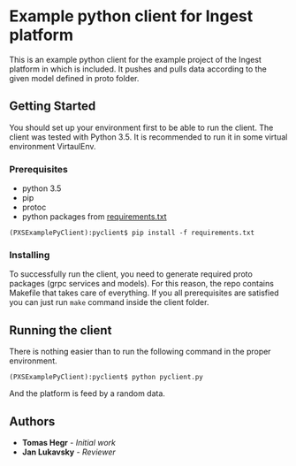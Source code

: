 # Example python client for Ingest platform

This is an example python client for the example project of the Ingest platform in which is included. It pushes and pulls data according to the given model defined in proto folder.

## Getting Started

You should set up your environment first to be able to run the client. The client was tested with Python 3.5. It is recommended to run it in some virtual environment VirtaulEnv.

### Prerequisites

* python 3.5
* pip
* protoc
* python packages from [requirements.txt](requirements.txt)

```
(PXSExamplePyClient):pyclient$ pip install -f requirements.txt
```

### Installing

To successfully run the client, you need to generate required proto packages (grpc services and models). For this reason, the repo contains Makefile that takes care of everything. If you all prerequisites are satisfied you can just run `make` command inside the client folder.

## Running the client

There is nothing easier than to run the following command in the proper environment.
```
(PXSExamplePyClient):pyclient$ python pyclient.py
```
And the platform is feed by a random data.

## Authors

* **Tomas Hegr** - *Initial work*
* **Jan Lukavsky** - *Reviewer*

